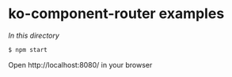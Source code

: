 # ko-component-router examples

*In this directory*

```bash
$ npm start
```

Open http://localhost:8080/ in your browser
